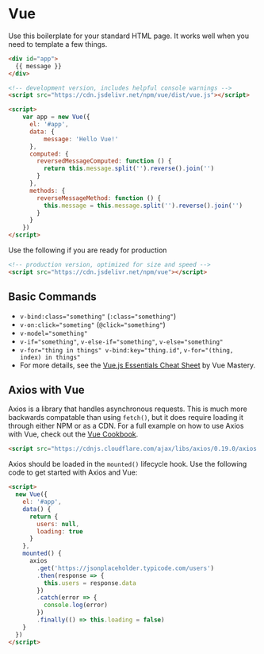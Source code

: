 # Vue

Use this boilerplate for your standard HTML page. It works well when you need to template a few things.

``` html
<div id="app">
  {{ message }}
</div>

<!-- development version, includes helpful console warnings -->
<script src="https://cdn.jsdelivr.net/npm/vue/dist/vue.js"></script>

<script>
    var app = new Vue({
      el: '#app',
      data: {
          message: 'Hello Vue!'
      },
      computed: {
        reversedMessageComputed: function () {
          return this.message.split('').reverse().join('')
        }
      },
      methods: {
        reverseMessageMethod: function () {
          this.message = this.message.split('').reverse().join('')
        }
      }
    })
</script>
```

Use the following if you are ready for production

``` html
<!-- production version, optimized for size and speed -->
<script src="https://cdn.jsdelivr.net/npm/vue"></script>
```

## Basic Commands

- `v-bind:class="something"` (`:class="something"`)
- `v-on:click="someting"` (`@click="something"`)
- `v-model="something"`
- `v-if="something"`, `v-else-if="something"`, `v-else="something"`
- `v-for="thing in things" v-bind:key="thing.id"`, `v-for="(thing, index) in things"`
- For more details, see the [Vue.js Essentials Cheat Sheet](https://www.vuemastery.com/pdf/Vue-Essentials-Cheat-Sheet.pdf) by Vue Mastery.

## Axios with Vue
Axios is a library that handles asynchronous requests. This is much more backwards compatable than using `fetch()`, but it does require loading it through either NPM or as a CDN. For a full example on how to use Axios with Vue, check out the [Vue Cookbook](https://vuejs.org/v2/cookbook/using-axios-to-consume-apis.html).

``` html
<script src="https://cdnjs.cloudflare.com/ajax/libs/axios/0.19.0/axios.min.js"></script>
```

Axios should be loaded in the `mounted()` lifecycle hook. Use the following code to get started with Axios and Vue:

``` html
<script>
  new Vue({
    el: '#app',
    data() {
      return {
        users: null,
        loading: true
      }
    },
    mounted() {
      axios
        .get('https://jsonplaceholder.typicode.com/users')
        .then(response => {
          this.users = response.data
        })
        .catch(error => {
          console.log(error)
        })
        .finally(() => this.loading = false)
    }
  })
</script>
```